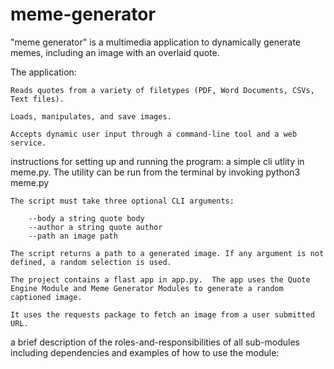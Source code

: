 # meme-generator
"meme generator" is a multimedia application to dynamically generate memes, including an image with an overlaid quote.

The application:

    Reads quotes from a variety of filetypes (PDF, Word Documents, CSVs, Text files).
    
    Loads, manipulates, and save images.

    Accepts dynamic user input through a command-line tool and a web service. 

instructions for setting up and running the program: 
    a simple cli utlity in meme.py. The utility can be run from the terminal by invoking python3 meme.py

    The script must take three optional CLI arguments:

        --body a string quote body
        --author a string quote author
        --path an image path

    The script returns a path to a generated image. If any argument is not defined, a random selection is used.

    The project contains a flast app in app.py.  The app uses the Quote Engine Module and Meme Generator Modules to generate a random captioned image.

    It uses the requests package to fetch an image from a user submitted URL.

a brief description of the roles-and-responsibilities of all sub-modules including dependencies and examples of how to use the module:

